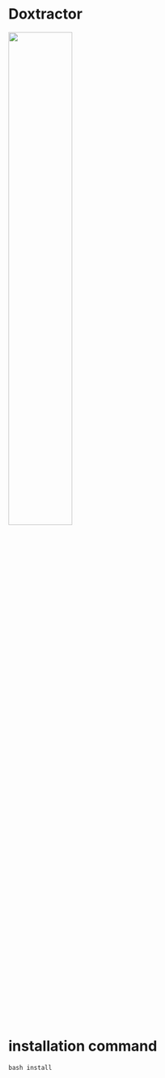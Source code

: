 # Doxtractor

<img src="https://user-images.githubusercontent.com/91658119/135453390-14886808-2075-4f8f-bd56-de2060ac0f19.png" width=50% height=50%>

# installation command
```
bash install
```



